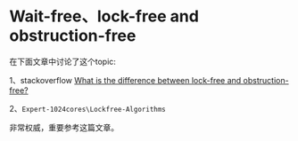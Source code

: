 # Wait-free、lock-free and obstruction-free

在下面文章中讨论了这个topic:

1、stackoverflow [What is the difference between lock-free and obstruction-free?](https://stackoverflow.com/questions/4432527/what-is-the-difference-between-lock-free-and-obstruction-free)

2、`Expert-1024cores\Lockfree-Algorithms`

非常权威，重要参考这篇文章。